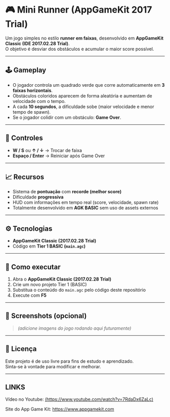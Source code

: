 # 🎮 Mini Runner (AppGameKit 2017 Trial)

Um jogo simples no estilo **runner em faixas**, desenvolvido em **AppGameKit Classic (IDE 2017.02.28 Trial)**.  
O objetivo é desviar dos obstáculos e acumular o maior score possível.  

---

## 🕹️ Gameplay
- O jogador controla um quadrado verde que corre automaticamente em **3 faixas horizontais**.  
- Obstáculos coloridos aparecem de forma aleatória e aumentam de velocidade com o tempo.  
- A cada **10 segundos**, a dificuldade sobe (maior velocidade e menor tempo de spawn).  
- Se o jogador colidir com um obstáculo: **Game Over**.  

---

## 🎯 Controles
- **W / S** ou **↑ / ↓** → Trocar de faixa  
- **Espaço / Enter** → Reiniciar após Game Over  

---

## 📈 Recursos
- Sistema de **pontuação** com **recorde (melhor score)**  
- Dificuldade **progressiva**  
- HUD com informações em tempo real (score, velocidade, spawn rate)  
- Totalmente desenvolvido em **AGK BASIC** sem uso de assets externos  

---

## ⚙️ Tecnologias
- **AppGameKit Classic (2017.02.28 Trial)**  
- Código em **Tier 1 BASIC (`main.agc`)**  

---

## 🚀 Como executar
1. Abra o **AppGameKit Classic (2017.02.28 Trial)**  
2. Crie um novo projeto Tier 1 (BASIC)  
3. Substitua o conteúdo do `main.agc` pelo código deste repositório  
4. Execute com **F5**  

---

## 📸 Screenshots (opcional)
> *(adicione imagens do jogo rodando aqui futuramente)*  

---

## 📜 Licença
Este projeto é de uso livre para fins de estudo e aprendizado.  
Sinta-se à vontade para modificar e melhorar.  

---

## LINKS
Vídeo no Youtube: [(https://www.youtube.com/watch?v=7RdaDx6ZaLc)](https://www.youtube.com/watch?v=7RdaDx6ZaLc)

Site do App Game Kit: https://www.appgamekit.com
